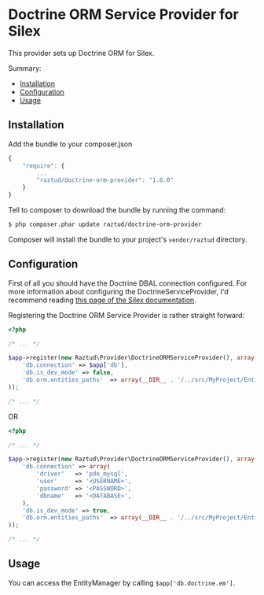 # Doctrine ORM Service Provider for Silex
This provider sets up Doctrine ORM for Silex.

Summary:
*   [Installation](#installation)
*   [Configuration](#configuration)
*   [Usage](#usage)

## Installation

Add the bundle to your composer.json

```js
{
    "require": {
        ...
        "raztud/doctrine-orm-provider": "1.0.0"
    }
}
```

Tell to composer to download the bundle by running the command:

``` bash
$ php composer.phar update raztud/doctrine-orm-provider
```

Composer will install the bundle to your project's `vendor/raztud` directory.


## Configuration
First of all you should have the Doctrine DBAL connection configured. For more information about configuring the DoctrineServiceProvider, I'd recommend reading [this page of the Silex documentation](http://silex.sensiolabs.org/doc/providers/doctrine.html).

Registering the Doctrine ORM Service Provider is rather straight forward:

```php
<?php

/* ... */

$app->register(new Raztud\Provider\DoctrineORMServiceProvider(), array(
    'db.connection' => $app['db'],
    'db.is_dev_mode' => false, 
    'db.orm.entities_paths'  => array(__DIR__ . '/../src/MyProject/Entity')
));

/* ... */

```

OR 

```php
<?php

/* ... */

$app->register(new Raztud\Provider\DoctrineORMServiceProvider(), array(
    'db.connection' => array(
        'driver'   => 'pdo_mysql',
        'user'     => '<USERNAME>',
        'password' => '<PASSWORD>',
        'dbname'   => '<DATABASE>',
    ),
    'db.is_dev_mode' => true, 
    'db.orm.entities_paths'  => array(__DIR__ . '/../src/MyProject/Entity')
));

/* ... */

```

## Usage
You can access the EntityManager by calling ``$app['db.doctrine.em']``.
